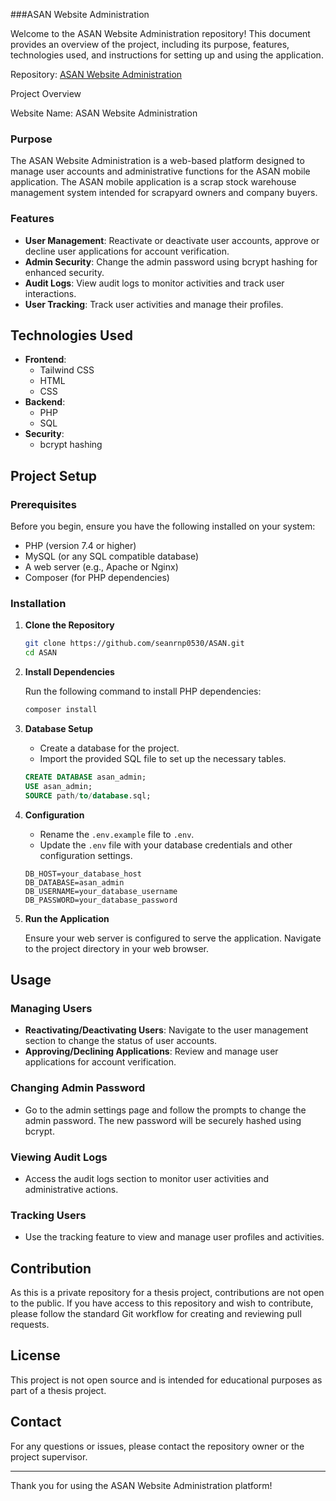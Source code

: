 ###ASAN Website Administration

Welcome to the ASAN Website Administration repository! 
This document provides an overview of the project, including its purpose, features, technologies used, and instructions for setting up and using the application.

Repository: [ASAN Website Administration](https://github.com/seanrnp0530/ASAN)

Project Overview

Website Name: ASAN Website Administration

### Purpose

The ASAN Website Administration is a web-based platform designed to manage user accounts and administrative functions for the ASAN mobile application. The ASAN mobile application is a scrap stock warehouse management system intended for scrapyard owners and company buyers.

### Features

- **User Management**: Reactivate or deactivate user accounts, approve or decline user applications for account verification.
- **Admin Security**: Change the admin password using bcrypt hashing for enhanced security.
- **Audit Logs**: View audit logs to monitor activities and track user interactions.
- **User Tracking**: Track user activities and manage their profiles.

## Technologies Used

- **Frontend**: 
  - Tailwind CSS
  - HTML
  - CSS
- **Backend**: 
  - PHP
  - SQL
- **Security**: 
  - bcrypt hashing

## Project Setup

### Prerequisites

Before you begin, ensure you have the following installed on your system:

- PHP (version 7.4 or higher)
- MySQL (or any SQL compatible database)
- A web server (e.g., Apache or Nginx)
- Composer (for PHP dependencies)

### Installation

1. **Clone the Repository**

   ```bash
   git clone https://github.com/seanrnp0530/ASAN.git
   cd ASAN
   ```

2. **Install Dependencies**

   Run the following command to install PHP dependencies:

   ```bash
   composer install
   ```

3. **Database Setup**

   - Create a database for the project.
   - Import the provided SQL file to set up the necessary tables.

   ```sql
   CREATE DATABASE asan_admin;
   USE asan_admin;
   SOURCE path/to/database.sql;
   ```

4. **Configuration**

   - Rename the `.env.example` file to `.env`.
   - Update the `.env` file with your database credentials and other configuration settings.

   ```env
   DB_HOST=your_database_host
   DB_DATABASE=asan_admin
   DB_USERNAME=your_database_username
   DB_PASSWORD=your_database_password
   ```

5. **Run the Application**

   Ensure your web server is configured to serve the application. Navigate to the project directory in your web browser.

## Usage

### Managing Users

- **Reactivating/Deactivating Users**: Navigate to the user management section to change the status of user accounts.
- **Approving/Declining Applications**: Review and manage user applications for account verification.

### Changing Admin Password

- Go to the admin settings page and follow the prompts to change the admin password. The new password will be securely hashed using bcrypt.

### Viewing Audit Logs

- Access the audit logs section to monitor user activities and administrative actions.

### Tracking Users

- Use the tracking feature to view and manage user profiles and activities.

## Contribution

As this is a private repository for a thesis project, contributions are not open to the public. If you have access to this repository and wish to contribute, please follow the standard Git workflow for creating and reviewing pull requests.

## License

This project is not open source and is intended for educational purposes as part of a thesis project.

## Contact

For any questions or issues, please contact the repository owner or the project supervisor.

---

Thank you for using the ASAN Website Administration platform!
